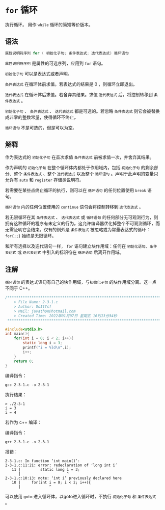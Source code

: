 # **`for` 循环**
执行循环。
用作 `while` 循环的简短等价版本。
## **语法**
```c
属性说明符序列 for ( 初始化子句; 条件表达式; 迭代表达式) 循环语句
```
`属性说明符序列` 是属性的可选序列，应用到 `for` 语句。

`初始化子句` 可以是表达式或者声明。

`条件表达式` 在循环体前求值。若表达式的结果是 0 ，则循环立即退出。

`迭代表达式` 在循环体后求值。若舍弃其结果。求值  `迭代表达式` 后，将控制转移到 `条件表达式` 。

`初始化子句` 、 `条件表达式` 、 `迭代表达式` 都是可选的。若忽略 `条件表达式` 则它会被替换成非零的整数常量，使得循环不终止。 

`循环语句` 不是可选的，但是可以为空。

## **解释**

作为表达式的 `初始化子句` 在首次求值 `条件表达式` 前被求值一次，并舍弃其结果。

作为声明的 `初始化子句` 在整个循环体内都处于作用域内，包括 `初始化子句` 的剩余部分、整个 `条件表达式` 、整个 `迭代表达式` 以及整个 `循环语句` 。声明于此声明的变量只允许有 `auto` 和 `register` 存储类说明符。

若需要在某些点终止循环的执行，则可以在 `循环语句` 的任何位置使用 `break` 语句。

`循环语句` 内的任何位置使用的 `continue` 语句会将控制转移到 `迭代表达式` 。

若无限循环在其 `条件表达式` 、 `迭代表达式` 或 `循环语句` 的任何部分无可观测行为，则拥有这种循环的程序有未定义的行为。这允许编译器优化掉整个不可观测循环，而无需证明它会结束。仅有的例外是 `条件表达式` 被忽略或为常量表达式的循环： `for{;;}` 始终是无限循环。

和所有选择以及迭代语句一样， `for` 语句建立块作用域：任何在 `初始化语句`、`条件表达式` 或 `迭代表达式` 中引入的标识符在 `循环语句` 后离开作用域。

## **注解**
`循环语句` 的表达式语句有自己的块作用域，与`初始化子句` 的块作用域分离。这一点不同于 C++。
```c
/*************************************************************************
	> File Name: 2-3-1.c
	> Author: DoItYsf
	> Mail: javathon@hotmail.com
	> Created Time: 2022年01月07日 星期五 16时13分34秒
 ************************************************************************/

#include<stdio.h>
int main(){
    for(int i = 0; i < 2; i++){
        static long i = 3;
        printf("i = %ld\n",i);
        i++;
    }
    return 0;
}
```
编译指令：
```shell
gcc 2-3-1.c -o 2-3-1
```
执行结果：
```shell
> ./2-3-1
i = 3
i = 4
```
若作为 c++ 编译：

编译指令：
```shell
g++ 2-3-1.c -o 2-3-1
```
报错：
```
2-3-1.c: In function ‘int main()’:
2-3-1.c:11:21: error: redeclaration of ‘long int i’
   11 |         static long i = 3;
      |                     ^
2-3-1.c:10:13: note: ‘int i’ previously declared here
   10 |     for(int i = 0; i < 2; i++){
      |             ^
```
可以使用 `goto` 进入循环体，以goto进入循环时，不执行 `初始化子句` 和 `条件表达式` 。
